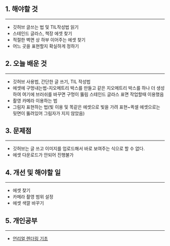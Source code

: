 ## 1. 해야할 것
---
- 깃허브 글쓰는 법 및 TIL작성법 읽기
- 스테인드 글라스, 책장 에셋 찾기
- 적절한 벽면 상 하부 이어주는 에셋 찾기
- 어느 곳을 표현할지 확실하게 정하기


## 2. 오늘 배운 것
---
- 깃허브 사용법, 간단한 글 쓰기, TIL 작성법
- 에셋에 구멍내는법-지오메트리 박스를 만들고 같은 지오메트리 박스를 하나 더 생성하여 여기에 브러쉬를 바꾸면 구멍이 뚫림
스테인드 글라스 표면 작업할때 이용했음
- 촬영 카메라 이용하는 법
- 그림자 표현하는 법(빛 이용 및 똑같은 에셋으로 빛을 가려 표현~퀵셀 에셋으로는 뒷면이 뚫려있어 그림자가 지지 않았음)

## 3. 문제점
---
- 깃허브는 글 쓰고 이미지를 업로드해서 바로 보여주는 식으로 할 수 없다.
- 에셋 다운로드가 안되어 진행불가

## 4. 개선 및 해야할 일
---
- 에셋 찾기
- 카메라 촬영 범위 설정
- 에셋 색깔 바꾸기

## 5. 개인공부
---
- [언리얼 렌더링 기초](https://dev.epicgames.com/community/learning/courses/49q/unreal-engine-3ea694/lM3K/unreal-engine-1565f7)

